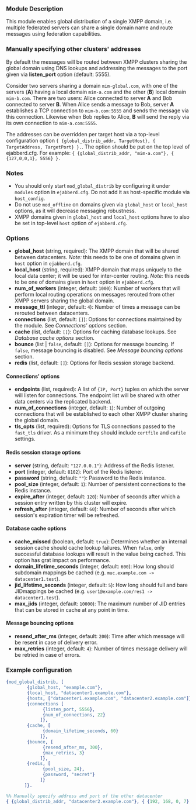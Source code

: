 ### Module Description
This module enables global distribution of a single XMPP domain, i.e. multiple federated servers can share a single domain name and route messages using federation capabilities.

### Manually specifying other clusters' addresses

By default the messages will be routed between XMPP clusters sharing the global domain using DNS lookups and addressing the messages to the port given via **listen_port** option (default: 5555).

Consider two servers sharing a domain `mim-global.com`, with one of the servers (**A**) having a local domain `mim-a.com` and the other (**B**) local domain `mim-b.com`. There are two users: Alice connected to server **A** and Bob connected to server **B**. When Alice sends a message to Bob, server **A** establishes a TCP connection to `mim-b.com:5555` and sends the message via this connection. Likewise when Bob replies to Alice, **B** will send the reply via its own connection to `mim-a.com:5555`.

The addresses can be overridden per target host via a top-level configuration option `{ {global_distrib_addr, TargetHost}, { TargetAddress, TargetPort} }.`. The option should be put on the top level of ejabberd.cfg. For example: `{ {global_distrib_addr, "mim-a.com"}, { {127,0,0,1}, 5556} }.`

### Notes

* You should only start `mod_global_distrib` by configuring it under `modules` option in `ejabberd.cfg`. Do not add it as host-specific module via `host_config`.
* Do not use `mod_offline` on domains given via `global_host` or `local_host` options, as it will decrease messaging robustness.
* XMPP domains given in `global_host` and `local_host` options have to also be set in top-level `host` option of `ejabberd.cfg`.

### Options

* **global_host** (string, required): The XMPP domain that will be shared between datacenters. *Note:* this needs to be one of domains given in `host` option in `ejabberd.cfg`.
* **local_host** (string, required): XMPP domain that maps uniquely to the local data center; it will be used for inter-center routing. *Note:* this needs to be one of domains given in `host` option in `ejabberd.cfg`.
* **num_of_workers** (integer, default: `1000`): Number of workers that will perform local routing operations on messages rerouted from other XMPP servers sharing the global domain.
* **message_ttl** (integer, default: `4`): Number of times a message can be rerouted between datacenters.
* **connections** (list, default: `[]`): Options for connections maintained by the module. See *Connections' options* section.
* **cache** (list, default: `[]`): Options for caching database lookups. See *Database cache options* section.
* **bounce** (list | `false`, default: `[]`): Options for message bouncing. If `false`, message bouncing is disabled. See *Message bouncing options* section.
* **redis** (list, default: `[]`): Options for Redis session storage backend.

#### Connections' options

* **endpoints** (list, required): A list of `{IP, Port}` tuples on which the server will listen for connections. The endpoint list will be shared with other data centers via the replicated backend.
* **num_of_connections** (integer, default: `1`): Number of outgoing connections that will be established to each other XMPP cluster sharing the global domain.
* **tls_opts** (list, required): Options for TLS connections passed to the `fast_tls` driver. As a minimum they should include `certfile` and `cafile` settings. 

#### Redis session storage options

* **server** (string, default: `"127.0.0.1"`): Address of the Redis listener.
* **port** (integer, default: `8102`): Port of the Redis listener.
* **password** (string, default: `""`): Password to the Redis instance.
* **pool_size** (integer, default: `1`): Number of persistent connections to the Redis instance.
* **expire_after** (integer, default: `120`): Number of seconds after which a session entry written by this cluster will expire.
* **refresh_after** (integer, default: `60`): Number of seconds after which session's expiration timer will be refreshed.

#### Database cache options

* **cache_missed** (boolean, default: `true`): Determines whether an internal session cache should cache lookup failures. When `false`, only successful database lookups will result in the value being cached. This option has grat impact on performance.
* **domain_lifetime_seconds** (integer, default: `600`): How long should subdomain mappings be cached (e.g. `muc.example.com -> datacenter1.test`).
* **jid_lifetime_seconds** (integer, default: `5`): How long should full and bare JIDmappings be cached (e.g. `user1@example.com/res1 -> datacenter1.test`).
* **max_jids** (integer, default: `10000`): The maximum number of JID entries that can be stored in cache at any point in time.

#### Message bouncing options

* **resend_after_ms** (integer, default: `200`): Time after which message will be resent in case of delivery error.
* **max_retries** (integer, default: `4`): Number of times message delivery will be retried in case of errors.

### Example configuration

```Erlang
{mod_global_distrib, [
        {global_host, "example.com"},
        {local_host, "datacenter1.example.com"},
        {hosts, ["datacenter1.example.com", "datacenter2.example.com"]},
        {connections [
              {listen_port, 5556},
              {num_of_connections, 22}
             ]},
        {cache, [
              {domain_lifetime_seconds, 60}
             ]},
        {bounce, [
              {resend_after_ms, 300},
              {max_retries, 3}
             ]},
        {redis, [
              {pool_size, 24},
              {password, "secret"}
             ]}
       ]}.
```

```Erlang
%% Manually specify address and port of the other datacenter
{ {global_distrib_addr, "datacenter2.example.com"}, { {192, 168, 0, 7}, 5556} }.
```
